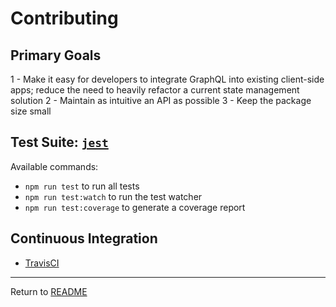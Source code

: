 # Contributing

## Primary Goals

1 - Make it easy for developers to integrate GraphQL into existing client-side apps; reduce the need to heavily refactor a current state management solution
2 - Maintain as intuitive an API as possible
3 - Keep the package size small

## Test Suite: [`jest`](https://jestjs.io/en/)

Available commands:

- `npm run test` to run all tests
- `npm run test:watch` to run the test watcher
- `npm run test:coverage` to generate a coverage report

## Continuous Integration

- [TravisCI](https://travis-ci.org/)

---

Return to [README](README.md)
